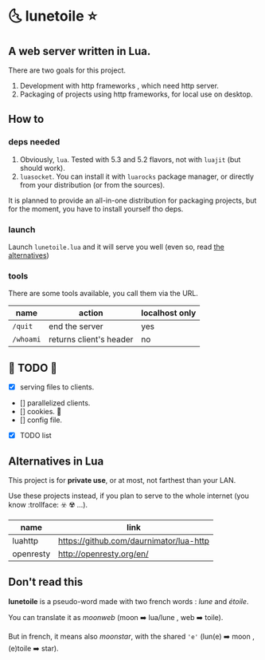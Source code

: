 # :last_quarter_moon_with_face: lunetoile :star:

## A web server written in Lua.

There are two goals for this project.

1. Development with http frameworks , which need http server.
1. Packaging of projects using http frameworks, for local use on desktop.

## How to
### deps needed

1. Obviously, `lua`. Tested with 5.3 and 5.2 flavors, not with `luajit` (but should work).
1. `luasocket`. You can install it with `luarocks` package manager, or directly from your distribution (or from the sources).

It is planned to provide an all-in-one distribution for packaging projects, but for the moment, you have to install yourself tho deps.

### launch
Launch `lunetoile.lua` and it will serve you well (even so, read [the alternatives](#alternatives-in-lua))

### tools
There are some tools available, you call them via the URL.

name | action | localhost only
-----|--------|---------------
`/quit`|end the server| yes
`/whoami`|returns client's header| no

## :construction: TODO :construction:
- [x] serving files to clients.
- [] parallelized clients.
- [] cookies. :cookie:
- [] config file.
- [x] TODO list


## Alternatives in Lua
This project is for __private use__, or at most, not farthest than your LAN.

Use these projects instead, if you plan to serve to the whole internet (you know :trollface: :biohazard: :radioactive: …).

name | link
-----|------
luahttp|https://github.com/daurnimator/lua-http
openresty|http://openresty.org/en/

## Don't read this
__lunetoile__ is a pseudo-word made with two french words : *lune* and *étoile*.

You can translate it as *moonweb* (moon :arrow_right: lua/lune , web :arrow_right: toile).

But in french, it means also *moonstar*, with the shared `'e'` (lun(e) :arrow_right: moon , (e)toile :arrow_right: star).

